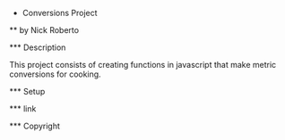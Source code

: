 * Conversions Project

** by Nick Roberto

*** Description

This project consists of creating functions in javascript that make metric conversions for cooking.

*** Setup

*** link

*** Copyright
